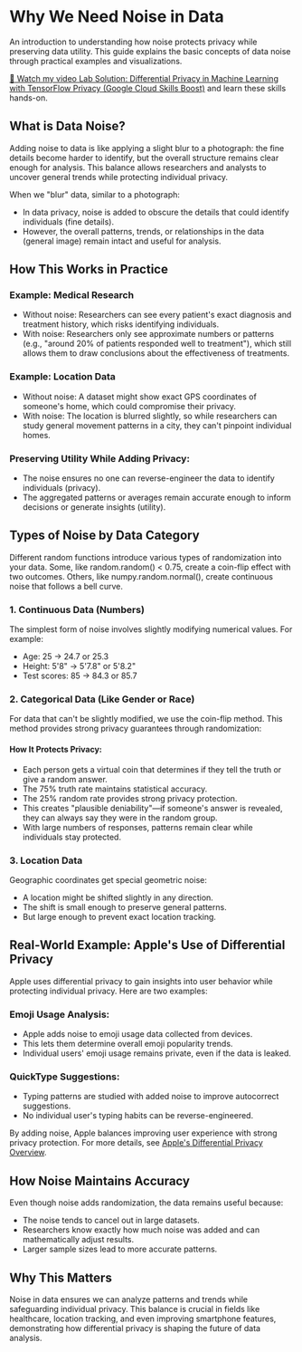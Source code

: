 # Why We Need Noise in Data

An introduction to understanding how noise protects privacy while preserving data utility. This guide explains the basic concepts of data noise through practical examples and visualizations.

[🎥 Watch my video Lab Solution: Differential Privacy in Machine Learning with TensorFlow Privacy (Google Cloud Skills Boost)](https://www.youtube.com/watch?v=_DM1JbuLV8c) and learn these skills hands-on. 

## What is Data Noise?

Adding noise to data is like applying a slight blur to a photograph: the fine details become harder to identify, but the overall structure remains clear enough for analysis. This balance allows researchers and analysts to uncover general trends while protecting individual privacy.

When we "blur" data, similar to a photograph:

- In data privacy, noise is added to obscure the details that could identify individuals (fine details).
- However, the overall patterns, trends, or relationships in the data (general image) remain intact and useful for analysis.

## How This Works in Practice

### Example: Medical Research

- Without noise: Researchers can see every patient's exact diagnosis and treatment history, which risks identifying individuals.
- With noise: Researchers only see approximate numbers or patterns (e.g., "around 20% of patients responded well to treatment"), which still allows them to draw conclusions about the effectiveness of treatments.

### Example: Location Data

- Without noise: A dataset might show exact GPS coordinates of someone's home, which could compromise their privacy.
- With noise: The location is blurred slightly, so while researchers can study general movement patterns in a city, they can't pinpoint individual homes.

### Preserving Utility While Adding Privacy:

- The noise ensures no one can reverse-engineer the data to identify individuals (privacy).
- The aggregated patterns or averages remain accurate enough to inform decisions or generate insights (utility).

## Types of Noise by Data Category

Different random functions introduce various types of randomization into your data. Some, like random.random() < 0.75, create a coin-flip effect with two outcomes. Others, like numpy.random.normal(), create continuous noise that follows a bell curve.

### 1. Continuous Data (Numbers)

The simplest form of noise involves slightly modifying numerical values. For example:

- Age: 25 → 24.7 or 25.3
- Height: 5'8" → 5'7.8" or 5'8.2"
- Test scores: 85 → 84.3 or 85.7

### 2. Categorical Data (Like Gender or Race)

For data that can't be slightly modified, we use the coin-flip method. This method provides strong privacy guarantees through randomization:

#### How It Protects Privacy:

- Each person gets a virtual coin that determines if they tell the truth or give a random answer.
- The 75% truth rate maintains statistical accuracy.
- The 25% random rate provides strong privacy protection.
- This creates "plausible deniability"—if someone's answer is revealed, they can always say they were in the random group.
- With large numbers of responses, patterns remain clear while individuals stay protected.

### 3. Location Data

Geographic coordinates get special geometric noise:

- A location might be shifted slightly in any direction.
- The shift is small enough to preserve general patterns.
- But large enough to prevent exact location tracking.

## Real-World Example: Apple's Use of Differential Privacy

Apple uses differential privacy to gain insights into user behavior while protecting individual privacy. Here are two examples:

### Emoji Usage Analysis:

- Apple adds noise to emoji usage data collected from devices.
- This lets them determine overall emoji popularity trends.
- Individual users' emoji usage remains private, even if the data is leaked.

### QuickType Suggestions:

- Typing patterns are studied with added noise to improve autocorrect suggestions.
- No individual user's typing habits can be reverse-engineered.

By adding noise, Apple balances improving user experience with strong privacy protection. For more details, see [Apple's Differential Privacy Overview](https://www.apple.com/legal/privacy/en-ww/).


## How Noise Maintains Accuracy

Even though noise adds randomization, the data remains useful because:

- The noise tends to cancel out in large datasets.
- Researchers know exactly how much noise was added and can mathematically adjust results.
- Larger sample sizes lead to more accurate patterns.

## Why This Matters

Noise in data ensures we can analyze patterns and trends while safeguarding individual privacy. This balance is crucial in fields like healthcare, location tracking, and even improving smartphone features, demonstrating how differential privacy is shaping the future of data analysis.
